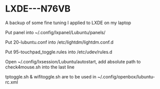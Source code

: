 LXDE---N76VB
============

A backup of some fine tuning I applied to LXDE on my laptop

Put panel into ~/.config/lxpanel/Lubuntu/panels/

Put 20-lubuntu.conf into /etc/lightdm/lightdm.conf.d

Put 95-touchpad_toggle.rules into /etc/udev/rules.d
	
Open ~/.config/lxsession/Lubuntu/autostart, add absolute path to check4mouse.sh into the last line

tptoggle.sh & wifitoggle.sh are to be used in ~/.config/openbox/lubuntu-rc.xml
